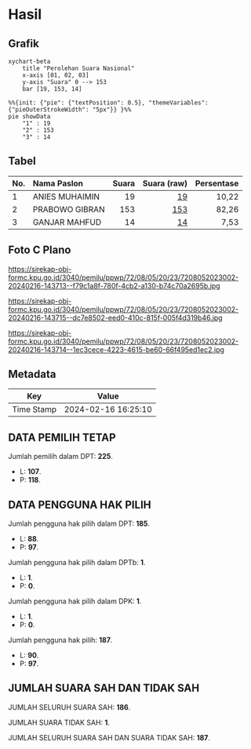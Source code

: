 # Hasil

## Grafik

```mermaid
xychart-beta
    title "Perolehan Suara Nasional"
    x-axis [01, 02, 03]
    y-axis "Suara" 0 --> 153
    bar [19, 153, 14]
```

```mermaid
%%{init: {"pie": {"textPosition": 0.5}, "themeVariables": {"pieOuterStrokeWidth": "5px"}} }%%
pie showData
    "1" : 19
    "2" : 153
    "3" : 14
```

## Tabel

| No. | Nama Paslon    | Suara | Suara (raw) | Persentase |
|:--- |:-------------- | -----:| -----------:| ----------:|
| 1   | ANIES MUHAIMIN | 19    | [19][p-1]   | 10,22      |
| 2   | PRABOWO GIBRAN | 153   | [153][p-2]  | 82,26      |
| 3   | GANJAR MAHFUD  | 14    | [14][p-3]   | 7,53       |


[p-1]: https://github.com/gigit-pemilu/pemilu-2024/blob/main/pilpres/hitung-suara/sub/72-sulawesi-tengah/sub/08-parigi-moutong/sub/05-tomini/sub/2023-biga/sub/002-tps/sub/paslon-1.txt
[p-2]: https://github.com/gigit-pemilu/pemilu-2024/blob/main/pilpres/hitung-suara/sub/72-sulawesi-tengah/sub/08-parigi-moutong/sub/05-tomini/sub/2023-biga/sub/002-tps/sub/paslon-2.txt
[p-3]: https://github.com/gigit-pemilu/pemilu-2024/blob/main/pilpres/hitung-suara/sub/72-sulawesi-tengah/sub/08-parigi-moutong/sub/05-tomini/sub/2023-biga/sub/002-tps/sub/paslon-3.txt

## Foto C Plano

https://sirekap-obj-formc.kpu.go.id/3040/pemilu/ppwp/72/08/05/20/23/7208052023002-20240216-143713--f79c1a8f-780f-4cb2-a130-b74c70a2695b.jpg

https://sirekap-obj-formc.kpu.go.id/3040/pemilu/ppwp/72/08/05/20/23/7208052023002-20240216-143715--dc7e8502-eed0-410c-815f-005f4d319b46.jpg

https://sirekap-obj-formc.kpu.go.id/3040/pemilu/ppwp/72/08/05/20/23/7208052023002-20240216-143714--1ec3cece-4223-4615-be60-66f495ed1ec2.jpg


## Metadata

| Key        | Value               |
| ---------- | ------------------- |
| Time Stamp | 2024-02-16 16:25:10 |


## DATA PEMILIH TETAP

Jumlah pemilih dalam DPT: **225**.
 * L: **107**.
 * P: **118**.

## DATA PENGGUNA HAK PILIH

Jumlah pengguna hak pilih dalam DPT: **185**.
 * L: **88**.
 * P: **97**.

Jumlah pengguna hak pilih dalam DPTb: **1**.
 * L: **1**.
 * P: **0**.

Jumlah pengguna hak pilih dalam DPK: **1**.
 * L: **1**.
 * P: **0**.

Jumlah pengguna hak pilih: **187**.
 * L: **90**.
 * P: **97**.

## JUMLAH SUARA SAH DAN TIDAK SAH

JUMLAH SELURUH SUARA SAH: **186**.

JUMLAH SUARA TIDAK SAH: **1**.

JUMLAH SELURUH SUARA SAH DAN SUARA TIDAK SAH: **187**.


